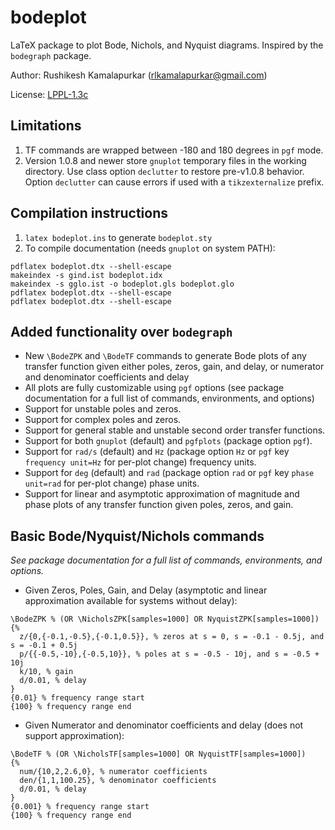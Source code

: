 # bodeplot
LaTeX package to plot Bode, Nichols, and Nyquist diagrams.
Inspired by the `bodegraph` package.

Author: Rushikesh Kamalapurkar ([rlkamalapurkar@gmail.com](mailto:rlkamalapurkar@gmail.com))

License: [LPPL-1.3c](https://github.com/rlkamalapurkar/bodeplot/blob/main/LICENSE)

## Limitations
 1. TF commands are wrapped between -180 and 180 degrees in `pgf` mode.
 2. Version 1.0.8 and newer store `gnuplot` temporary files in the working directory. Use class option `declutter` to restore pre-v1.0.8 behavior. Option `declutter` can cause errors if used with a `tikzexternalize` prefix.

## Compilation instructions
1) `latex bodeplot.ins` to generate `bodeplot.sty`
2) To compile documentation (needs `gnuplot` on system PATH):
```
pdflatex bodeplot.dtx --shell-escape
makeindex -s gind.ist bodeplot.idx
makeindex -s gglo.ist -o bodeplot.gls bodeplot.glo
pdflatex bodeplot.dtx --shell-escape
pdflatex bodeplot.dtx --shell-escape
```
## Added functionality over `bodegraph`
 - New `\BodeZPK` and `\BodeTF` commands to generate Bode plots of any transfer function given either poles, zeros, gain, and delay, or numerator and denominator coefficients and delay
 - All plots are fully customizable using `pgf` options (see package documentation for a full list of commands, environments, and options)
 - Support for unstable poles and zeros.
 - Support for complex poles and zeros.
 - Support for general stable and unstable second order transfer functions.
 - Support for both `gnuplot` (default) and `pgfplots` (package option `pgf`).
 - Support for `rad/s` (default) and `Hz` (package option `Hz` or `pgf` key `frequency unit=Hz` for per-plot change) frequency units.
 - Support for `deg` (default) and `rad` (package option `rad` or `pgf` key `phase unit=rad` for per-plot change) phase units.
 - Support for linear and asymptotic approximation of magnitude and phase plots of any transfer function given poles, zeros, and gain.

## Basic Bode/Nyquist/Nichols commands 
*See package documentation for a full list of commands, environments, and options.*
 - Given Zeros, Poles, Gain, and Delay (asymptotic and linear approximation available for systems without delay):
```
\BodeZPK % (OR \NicholsZPK[samples=1000] OR NyquistZPK[samples=1000])
{% 
  z/{0,{-0.1,-0.5},{-0.1,0.5}}, % zeros at s = 0, s = -0.1 - 0.5j, and s = -0.1 + 0.5j
  p/{{-0.5,-10},{-0.5,10}}, % poles at s = -0.5 - 10j, and s = -0.5 + 10j
  k/10, % gain
  d/0.01, % delay
}
{0.01} % frequency range start
{100} % frequency range end
```

 - Given Numerator and denominator coefficients and delay (does not support approximation):
```
\BodeTF % (OR \NicholsTF[samples=1000] OR NyquistTF[samples=1000])
{%
  num/{10,2,2.6,0}, % numerator coefficients
  den/{1,1,100.25}, % denominator coefficients
  d/0.01, % delay
}
{0.001} % frequency range start
{100} % frequency range end
```
